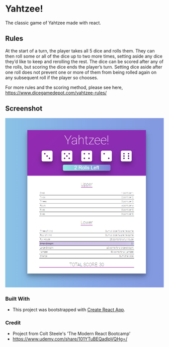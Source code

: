 # Yahtzee!

The classic game of Yahtzee made with react. 

## Rules

At the start of a turn, the player takes all 5 dice and rolls them. They can then roll some or all of the dice up to two more times, setting aside any dice they’d like to keep and rerolling the rest. The dice can be scored after any of the rolls, but scoring the dice ends the player’s turn. Setting dice aside after one roll does not prevent one or more of them from being rolled again on any subsequent roll if the player so chooses.

For more rules and the scoring method, please see here, https://www.dicegamedepot.com/yahtzee-rules/

## Screenshot

![photo-of-game](https://github.com/codewithsrobins1/yahtzee-react-app/blob/master/readmeImg.PNG?raw=true)

### Built With

* This project was bootstrapped with [Create React App](https://github.com/facebook/create-react-app).

### Credit

* Project from Colt Steele's 'The Modern React Bootcamp' 
* https://www.udemy.com/share/101YTuBEQadlpVQHg=/
